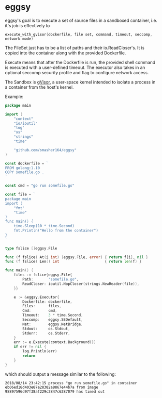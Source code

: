 # eggsy

eggsy's goal is to execute a set of source files in a sandboxed container, i.e. it's job is effectively to
```
execute_with_gvisor(dockerfile, file set, command, timeout, seccomp, network mode)
```

The FileSet just has to be a list of paths and their io.ReadCloser's. It is copied into the container along with the provided Dockerfile.


Execute means that after the Dockerfile is run, the provided shell command is executed with a user-defined timeout. The executor also takes in an optional seccomp security profile and flag to configure network access.


The Sandbox is [gVisor](https://github.com/google/gvisor), a user-space kernel intended to isolate a process in a container from the host's kernel.

Example:
```Go
package main

import (
    "context"
    "io/ioutil"
    "log"
    "os"
    "strings"
    "time"

    "github.com/smasher164/eggsy"
)

const dockerfile = `
FROM golang:1.10
COPY somefile.go .
`

const cmd = "go run somefile.go"

const file = `
package main
import (
    "fmt"
    "time"
)
func main() {
    time.Sleep(10 * time.Second)
    fmt.Println("Hello from the container")
}
`

type fslice []eggsy.File

func (f fslice) At(i int) (eggsy.File, error) { return f[i], nil }
func (f fslice) Len() int                     { return len(f) }

func main() {
    files := fslice{eggsy.File{
        Path:       "somefile.go",
        ReadCloser: ioutil.NopCloser(strings.NewReader(file)),
    }}

    e := &eggsy.Executor{
        Dockerfile: dockerfile,
        Files:      files,
        Cmd:        cmd,
        Timeout:    3 * time.Second,
        Seccomp:    eggsy.SEDefault,
        Net:        eggsy.NetBridge,
        Stdout:     os.Stdout,
        Stderr:     os.Stderr,
    }
    err := e.Execute(context.Background())
    if err != nil {
        log.Println(err)
        return
    }
}

```
which should output a message similar to the following:
```
2018/08/14 23:42:15 process "go run somefile.go" in container eb06ed18d403e87e28382a8867e44b7a from image 98897596d97f38af229c2847c6287079 has timed out
```
